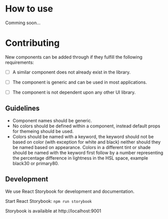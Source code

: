 # How to use

Comming soon...


# Contributing

New components can be added through if they fulfill the following requirements:

- [ ] A similar component does not already exist in the library.
- [ ] The component is generic and can be used in most applications.
- [ ] The component is not dependent upon any other UI library.


## Guidelines

* Component names should be generic.
* No colors should be defined within a component, instead default props for themeing should be used.
* Colors should be named with a keyword, the keyword should not be based on color (with exception for white and black) neither should they be named based on appearance. Colors in a different tint or shade should be named with the keyword first follow by a number representing the percentage difference in lightness in the HSL space, example black30 or primary80.

## Development

We use React Storybook for development and documentation.

Start React Storybook: `npm run storybook`

Storybook is availaible at http://localhost:9001